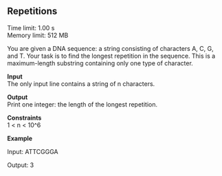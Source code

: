 ## Repetitions

Time limit: 1.00 s  
Memory limit: 512 MB  

You are given a DNA sequence: a string consisting of characters A, C, G, and T. Your task is to find the longest repetition in the sequence. This is a maximum-length substring containing only one type of character.

**Input**  
The only input line contains a string of n characters.

**Output**  
Print one integer: the length of the longest repetition.

**Constraints**  
1 < n < 10^6


**Example**

Input:
ATTCGGGA

Output:
3
